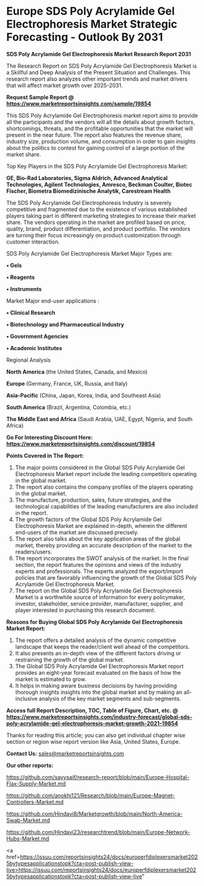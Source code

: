 # Europe SDS Poly Acrylamide Gel Electrophoresis Market Strategic Forecasting - Outlook By 2031

<strong>SDS Poly Acrylamide Gel Electrophoresis Market Research Report 2031</strong>

The Research Report on SDS Poly Acrylamide Gel Electrophoresis Market is a Skillful and Deep Analysis of the Present Situation and Challenges. This research report also analyzes other important trends and market drivers that will affect market growth over 2025-2031.

<strong>Request Sample Report @ <a href=https://www.marketreportsinsights.com/sample/19854>https://www.marketreportsinsights.com/sample/19854</a></strong>

This SDS Poly Acrylamide Gel Electrophoresis market report aims to provide all the participants and the vendors will all the details about growth factors, shortcomings, threats, and the profitable opportunities that the market will present in the near future. The report also features the revenue share, industry size, production volume, and consumption in order to gain insights about the politics to contest for gaining control of a large portion of the market share.

Top Key Players in the SDS Poly Acrylamide Gel Electrophoresis Market:

<strong>GE, Bio-Rad Laboratories, Sigma Aldrich, Advanced Analytical Technologies, Agilent Technologies, Amresco, Beckman Coulter, Biotec Fischer, Biometra Biomedizinische Analytik, Carestream Health</strong>

The SDS Poly Acrylamide Gel Electrophoresis Industry is severely competitive and fragmented due to the existence of various established players taking part in different marketing strategies to increase their market share. The vendors operating in the market are profiled based on price, quality, brand, product differentiation, and product portfolio. The vendors are turning their focus increasingly on product customization through customer interaction.

SDS Poly Acrylamide Gel Electrophoresis Market Major Types are:

<strong>• Gels

• Reagents

• Instruments</strong>

Market Major end-user applications :

<strong>• Clinical Research

• Biotechnology and Pharmaceutical Industry

• Government Agencies

• Academic Institutes</strong>

Regional Analysis

</u><strong><b>North America</b></strong> (the United States, Canada, and Mexico)

<strong><b>Europe </b></strong>(Germany, France, UK, Russia, and Italy)

<strong><b>Asia-Pacific</b></strong> (China, Japan, Korea, India, and Southeast Asia)

<strong><b>South America</b></strong> (Brazil, Argentina, Colombia, etc.)

<strong><b>The Middle East and Africa</b></strong> (Saudi Arabia, UAE, Egypt, Nigeria, and South Africa)

<strong>Go For Interesting Discount Here: <a href=https://www.marketreportsinsights.com/discount/19854>https://www.marketreportsinsights.com/discount/19854</a></strong>

<strong>Points Covered in The Report:</strong>
<ol>
  <li>The major points considered in the Global SDS Poly Acrylamide Gel Electrophoresis Market report include the leading competitors operating in the global market.</li>
  <li>The report also contains the company profiles of the players operating in the global market.</li>
  <li>The manufacture, production, sales, future strategies, and the technological capabilities of the leading manufacturers are also included in the report.</li>
  <li>The growth factors of the Global SDS Poly Acrylamide Gel Electrophoresis Market are explained in-depth, wherein the different end-users of the market are discussed precisely.</li>
  <li>The report also talks about the key application areas of the global market, thereby providing an accurate description of the market to the readers/users.</li>
  <li>The report incorporates the SWOT analysis of the market. In the final section, the report features the opinions and views of the industry experts and professionals. The experts analyzed the export/import policies that are favorably influencing the growth of the Global SDS Poly Acrylamide Gel Electrophoresis Market.</li>
  <li>The report on the Global SDS Poly Acrylamide Gel Electrophoresis Market is a worthwhile source of information for every policymaker, investor, stakeholder, service provider, manufacturer, supplier, and player interested in purchasing this research document.</li>
</ol>
<strong>Reasons for Buying Global SDS Poly Acrylamide Gel Electrophoresis Market Report:</strong>

<ol>
  <li>The report offers a detailed analysis of the dynamic competitive landscape that keeps the reader/client well ahead of the competitors.</li>
  <li>It also presents an in-depth view of the different factors driving or restraining the growth of the global market.</li>
  <li>The Global SDS Poly Acrylamide Gel Electrophoresis Market report provides an eight-year forecast evaluated on the basis of how the market is estimated to grow.</li>
  <li>It helps in making aware business decisions by having providing thorough insights insights into the global market and by making an all-inclusive analysis of the key market segments and sub-segments.</li>
</ol>
<strong>Access full Report Description, TOC, Table of Figure, Chart, etc. @ <a href=https://www.marketreportsinsights.com/industry-forecast/global-sds-poly-acrylamide-gel-electrophoresis-market-growth-2021-19854>https://www.marketreportsinsights.com/industry-forecast/global-sds-poly-acrylamide-gel-electrophoresis-market-growth-2021-19854</a></strong>


Thanks for reading this article; you can also get individual chapter wise section or region wise report version like Asia, United States, Europe.

<strong>Contact Us:</strong>
sales@marketreportsinsights.com

<strong>Our other reports:</strong>

<a href=https://github.com/sayysaif/research-report/blob/main/Europe-Hospital-Flax-Supply-Market.md>https://github.com/sayysaif/research-report/blob/main/Europe-Hospital-Flax-Supply-Market.md</a>

<a href=https://github.com/anokhi121/Research/blob/main/Europe-Magnet-Controllers-Market.md>https://github.com/anokhi121/Research/blob/main/Europe-Magnet-Controllers-Market.md</a>

<a href=https://github.com/Hindavi8/Marketgrowth/blob/main/North-America-Swab-Market.md>https://github.com/Hindavi8/Marketgrowth/blob/main/North-America-Swab-Market.md</a>

<a href=https://github.com/Hindavi23/researchtrend/blob/main/Europe-Network-Hubs-Market.md>https://github.com/Hindavi23/researchtrend/blob/main/Europe-Network-Hubs-Market.md</a>

<a href=https://issuu.com/reportsinsights24/docs/europerfdiplexersmarket2025bytypesapplicationstopk?cta=post-publish-view-live>https://issuu.com/reportsinsights24/docs/europerfdiplexersmarket2025bytypesapplicationstopk?cta=post-publish-view-live</a>"
